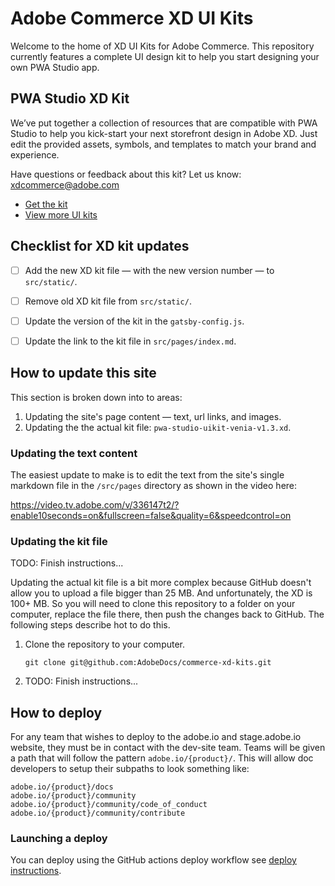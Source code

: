 # Adobe Commerce XD UI Kits

Welcome to the home of XD UI Kits for Adobe Commerce. This repository currently features a complete UI design kit to help you start designing your own PWA Studio app.

## PWA Studio XD Kit

We’ve put together a collection of resources that are compatible with PWA Studio to help you kick-start your next storefront design in Adobe XD. Just edit the provided assets, symbols, and templates to match your brand and experience.

Have questions or feedback about this kit? Let us know: [xdcommerce@adobe.com](mailto:xdcommerce@adobe.com)

* [Get the kit](/static/pwa-studio-uikit-venia-v1.3.xd)
* [View more UI kits](https://www.adobe.com/products/xd/features/ui-kits.html)

## Checklist for XD kit updates

- [ ] Add the new XD kit file — with the new version number — to `src/static/`.
- [ ] Remove old XD kit file from `src/static/`.
- [ ] Update the version of the kit in the `gatsby-config.js`.
- [ ] Update the link to the kit file in `src/pages/index.md`.


## How to update this site

This section is broken down into to areas:

1. Updating the site's page content — text, url links, and images.
2. Updating the the actual kit file: `pwa-studio-uikit-venia-v1.3.xd`.

### Updating the text content

The easiest update to make is to edit the text from the site's single markdown file in the `/src/pages` directory as shown in the video here:

https://video.tv.adobe.com/v/336147t2/?enable10seconds=on&fullscreen=false&quality=6&speedcontrol=on

### Updating the kit file

TODO: Finish instructions...

Updating the actual kit file is a bit more complex because GitHub doesn't allow you to upload a file bigger than 25 MB. And unfortunately, the XD is 100+ MB. So you will need to clone this repository to a folder on your computer, replace the file there, then push the changes back to GitHub. The following steps describe hot to do this.

1. Clone the repository to your computer.

    ```
    git clone git@github.com:AdobeDocs/commerce-xd-kits.git
    ```

1.  TODO: Finish instructions...

## How to deploy

For any team that wishes to deploy to the adobe.io and stage.adobe.io website, they must be in contact with the dev-site team. Teams will be given a path that will follow the pattern `adobe.io/{product}/`. This will allow doc developers to setup their subpaths to look something like:
```
adobe.io/{product}/docs
adobe.io/{product}/community
adobe.io/{product}/community/code_of_conduct
adobe.io/{product}/community/contribute
```

### Launching a deploy

You can deploy using the GitHub actions deploy workflow see [deploy instructions](https://github.com/adobe/gatsby-theme-aio#deploy-to-azure-storage-static-websites).

